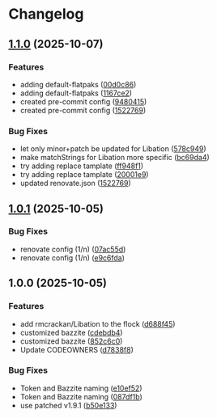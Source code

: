 # Changelog

## [1.1.0](https://github.com/OmegaSquad82/custom-ublue-os/compare/v1.0.1...v1.1.0) (2025-10-07)


### Features

* adding default-flatpaks ([00d0c86](https://github.com/OmegaSquad82/custom-ublue-os/commit/00d0c8652cf5f7e16bea9d25802c8c340c6f9dc7))
* adding default-flatpaks ([1167ce2](https://github.com/OmegaSquad82/custom-ublue-os/commit/1167ce232c80075da247ea48552a46cd76661a94))
* created pre-commit config ([9480415](https://github.com/OmegaSquad82/custom-ublue-os/commit/9480415862ed73be27144e1119fb969ffbc56334))
* created pre-commit config ([1522769](https://github.com/OmegaSquad82/custom-ublue-os/commit/15227692ce2172ba6fdb0df0996d3d85e82a3878))


### Bug Fixes

* let only minor+patch be updated for Libation ([578c949](https://github.com/OmegaSquad82/custom-ublue-os/commit/578c9499b3b3ae31d9115c769dc117c3d04ca760))
* make matchStrings for Libation more specific ([bc69da4](https://github.com/OmegaSquad82/custom-ublue-os/commit/bc69da44d577d94021a75ac00f4579be8725b5a8))
* try adding replace tamplate ([ff948f1](https://github.com/OmegaSquad82/custom-ublue-os/commit/ff948f1f81bb17bf020aa2a85e9cf0a177d18901))
* try adding replace tamplate ([20001e9](https://github.com/OmegaSquad82/custom-ublue-os/commit/20001e95d802b39deb902002d485c6abbeeaf16b))
* updated renovate.json ([1522769](https://github.com/OmegaSquad82/custom-ublue-os/commit/15227692ce2172ba6fdb0df0996d3d85e82a3878))

## [1.0.1](https://github.com/OmegaSquad82/custom-ublue-os/compare/v1.0.0...v1.0.1) (2025-10-05)


### Bug Fixes

* renovate config (1/n) ([07ac55d](https://github.com/OmegaSquad82/custom-ublue-os/commit/07ac55dd6e25a97263df75aae91b74673d4c4133))
* renovate config (1/n) ([e9c6fda](https://github.com/OmegaSquad82/custom-ublue-os/commit/e9c6fdacf0051db02ebbe48d11546084c2a13c6b))

## 1.0.0 (2025-10-05)


### Features

* add rmcrackan/Libation to the flock ([d688f45](https://github.com/OmegaSquad82/custom-ublue-os/commit/d688f454e4c0ca8ec71edf918461e61d70200acd))
* customized bazzite ([cdebdb4](https://github.com/OmegaSquad82/custom-ublue-os/commit/cdebdb44b80621450a318998836b2f469a55b41c))
* customized bazzite ([852c6c0](https://github.com/OmegaSquad82/custom-ublue-os/commit/852c6c0dd03bbeb44795e7dd2711c4d2d1bb4779))
* Update CODEOWNERS ([d7838f8](https://github.com/OmegaSquad82/custom-ublue-os/commit/d7838f8887d15ab3497a1fdad9ecd91bd35049bb))


### Bug Fixes

* Token and Bazzite naming ([e10ef52](https://github.com/OmegaSquad82/custom-ublue-os/commit/e10ef52518c26dbb56dd3b7086661f555a90f39c))
* Token and Bazzite naming ([087df1b](https://github.com/OmegaSquad82/custom-ublue-os/commit/087df1b09ce105edfc49e06f072319ebe0d7d47e))
* use patched v1.9.1 ([b50e133](https://github.com/OmegaSquad82/custom-ublue-os/commit/b50e13386f182a359e095ea011f9e2c8a3898f13))
